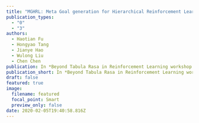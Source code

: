 ```yaml
---
title: "MGHRL: Meta Goal generation for Hierarchical Reinforcement Learning"
publication_types:
  - "0"
  - "3"
authors:
  - Haotian Fu
  - Hongyao Tang
  - Jianye Hao
  - Wulong Liu
  - Chen Chen
publication: In *Beyond Tabula Rasa in Reinforcement Learning workshop at ICLR , 2020*
publication_short: In *Beyond Tabula Rasa in Reinforcement Learning workshop at ICLR , 2020*
draft: false
featured: true
image:
  filename: featured
  focal_point: Smart
  preview_only: false
date: 2020-02-05T19:40:58.816Z
---
```

